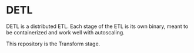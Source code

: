# DETL

DETL is a distributed ETL. Each stage of the ETL is its own binary, meant to be containerized and work well with autoscaling.

This repository is the Transform stage.